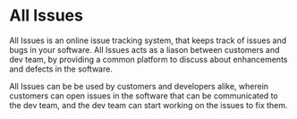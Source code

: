 All Issues
=============================

All Issues is an online issue tracking system, that keeps track of issues and bugs in your software. All Issues acts as a liason between
customers and dev team, by providing a common platform to discuss about enhancements and defects in the software.

All Issues can be be used by customers and developers alike, wherein customers can open issues in the software that can be communicated to the dev team, and
the dev team can start working on the issues to fix them.
